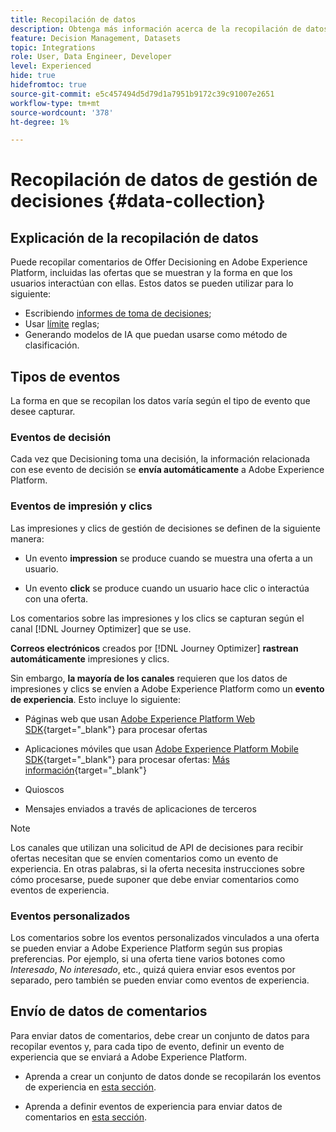 ```yaml
---
title: Recopilación de datos
description: Obtenga más información acerca de la recopilación de datos de comentarios de Administración de decisiones
feature: Decision Management, Datasets
topic: Integrations
role: User, Data Engineer, Developer
level: Experienced
hide: true
hidefromtoc: true
source-git-commit: e5c457494d5d79d1a7951b9172c39c91007e2651
workflow-type: tm+mt
source-wordcount: '378'
ht-degree: 1%

---
```


# Recopilación de datos de gestión de decisiones {#data-collection}

## Explicación de la recopilación de datos

Puede recopilar comentarios de Offer Decisioning en Adobe Experience Platform, incluidas las ofertas que se muestran y la forma en que los usuarios interactúan con ellas. Estos datos se pueden utilizar para lo siguiente:

* Escribiendo [informes de toma de decisiones](../cja-reporting.md);
* Usar [límite](../items.md#capping) reglas;
* Generando modelos de IA<!--add link--> que puedan usarse como método de clasificación.

## Tipos de eventos

La forma en que se recopilan los datos varía según el tipo de evento que desee capturar.

### Eventos de decisión

Cada vez que Decisioning toma una decisión, la información relacionada con ese evento de decisión se **envía automáticamente** a Adobe Experience Platform. <!--TBC + link-->

### Eventos de impresión y clics

Las impresiones y clics de gestión de decisiones se definen de la siguiente manera:

* Un evento **impression** se produce cuando se muestra una oferta a un usuario.

* Un evento **click** se produce cuando un usuario hace clic o interactúa con una oferta.

Los comentarios sobre las impresiones y los clics se capturan según el canal [!DNL Journey Optimizer] que se use.

**Correos electrónicos** creados por [!DNL Journey Optimizer] **rastrean automáticamente** impresiones y clics.

Sin embargo, **la mayoría de los canales** requieren que los datos de impresiones y clics se envíen a Adobe Experience Platform como un **evento de experiencia**. Esto incluye lo siguiente:

* Páginas web que usan [Adobe Experience Platform Web SDK](https://experienceleague.adobe.com/docs/experience-platform/edge/home.html){target="_blank"} para procesar ofertas

* Aplicaciones móviles que usan [Adobe Experience Platform Mobile SDK](https://experienceleague.adobe.com/docs/platform-learn/data-collection/mobile-sdk/overview.html){target="_blank"} para procesar ofertas: [Más información](https://developer.adobe.com/client-sdks/documentation/adobe-journey-optimizer-decisioning/#ab-sj-tracking-servers){target="_blank"}
* Quioscos
* Mensajes enviados a través de aplicaciones de terceros
  <!--Mobile push notifications authored by [!DNL Journey Optimizer] - [Learn more](https://developer.adobe.com/client-sdks/documentation/adobe-journey-optimizer/api-reference/#handlenotificationresponse){target="_blank"}-->

>[!NOTE]
>
>Los canales que utilizan una solicitud de API de decisiones para recibir ofertas necesitan que se envíen comentarios como un evento de experiencia. En otras palabras, si la oferta necesita instrucciones sobre cómo procesarse, puede suponer que debe enviar comentarios como eventos de experiencia.

### Eventos personalizados

Los comentarios sobre los eventos personalizados vinculados a una oferta se pueden enviar a Adobe Experience Platform según sus propias preferencias. Por ejemplo, si una oferta tiene varios botones como *Interesado*, *No interesado*, etc., quizá quiera enviar esos eventos por separado, pero también se pueden enviar como eventos de experiencia.

## Envío de datos de comentarios

Para enviar datos de comentarios, debe crear un conjunto de datos para recopilar eventos y, para cada tipo de evento, definir un evento de experiencia que se enviará a Adobe Experience Platform.

* Aprenda a crear un conjunto de datos donde se recopilarán los eventos de experiencia en [esta sección](create-dataset.md).

* Aprenda a definir eventos de experiencia para enviar datos de comentarios en [esta sección](schema-requirement.md).
